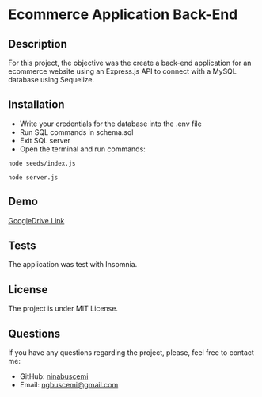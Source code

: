 # Ecommerce Application Back-End

## Description

For this project, the objective was the create a back-end application for an ecommerce website using an Express.js API to connect with a MySQL database using Sequelize.

## Installation
- Write your credentials for the database into the .env file
- Run SQL commands in schema.sql
- Exit SQL server
- Open the terminal and run commands:
     
```
node seeds/index.js
```
``` 
node server.js
```
## Demo

[GoogleDrive Link](https://drive.google.com/file/d/1Wp9ZrOeGErYcwcRRmS8PFm1jN95Um1Rb/view?usp=sharing)

## Tests
The application was test with Insomnia.
  
## License
The project is under MIT License.
 
## Questions
If you have any questions regarding the project, please, feel free to contact me:
- GitHub: [ninabuscemi](https://github.com/ninabuscemi)
- Email: <ngbuscemi@gmail.com>